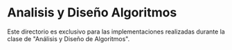 # Analisis y Diseño Algoritmos
Este directorio es exclusivo para las implementaciones realizadas durante la clase de "Análisis y Diseño de Algoritmos".
